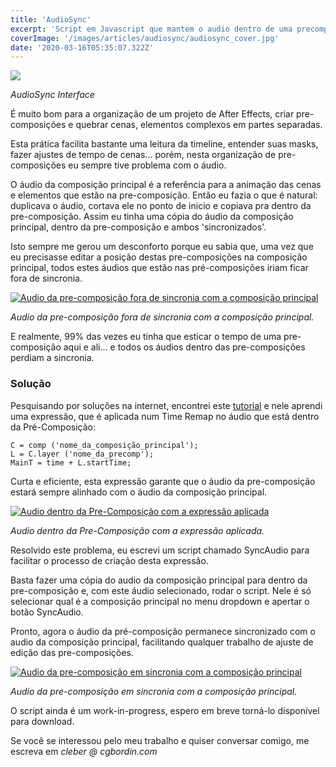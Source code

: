 ```yaml
---
title: 'AudioSync'
excerpt: 'Script em Javascript que mantem o audio dentro de uma precomp, sincronizado com o tempo da comp principal.'
coverImage: '/images/articles/audiosync/audiosync_cover.jpg'
date: '2020-03-16T05:35:07.322Z'
---
```


<a href="https://www.cgbordin.com/images/articles/audiosync/audiosync_interface.png#width_auto" target="_blank">
<img src="/images/articles/audiosync/audiosync_interface.png#width_auto alt="AudioSync Interface" />
</a>

*AudioSync Interface*

É muito bom para a organização de um projeto de After Effects, criar pre-composições e quebrar cenas, elementos complexos em partes separadas. 

Esta prática facilita bastante uma leitura da timeline, entender suas masks, fazer ajustes de tempo de cenas... porém, nesta organização de pre-composições eu sempre tive problema com o áudio. 

O áudio da composição principal é a referência para a animação das cenas e elementos que estão na pre-composição. Então eu fazia o que é natural: duplicava o áudio, cortava ele no ponto de inicio e copiava pra dentro da pre-composição. Assim eu tinha uma cópia do áudio da composição principal, dentro da pre-composição e ambos 'sincronizados'.

Isto sempre me gerou um desconforto porque eu sabia que, uma vez que eu precisasse editar a posição destas pre-composições na composição principal, todos estes áudios que estão nas pré-composições iriam ficar fora de sincronia.

<a href="https://www.cgbordin.com/images/articles/audiosync/audiosync_precomp.gif" target="_blank">
<img src="/images/articles/audiosync/audiosync_precomp.gif" alt="Audio da pre-composição fora de sincronia com a composição principal" />
</a>

*Audio da pre-composição fora de sincronia com a composição principal.*

E realmente, 99% das vezes eu tinha que esticar o tempo de uma pre-composição aqui e ali... e todos os áudios dentro das pre-composições perdiam a sincronia.

### Solução

Pesquisando por soluções na internet, encontrei este <a href="https://www.youtube.com/watch?v=uEkMQo1CfXs" target="_blank">tutorial</a> e nele aprendi uma expressão, que é aplicada num Time Remap no áudio que está dentro da Pré-Composição:

```
C = comp ('nome_da_composição_principal');
L = C.layer ('nome_da_precomp');
MainT = time + L.startTime;
```

Curta e eficiente, esta expressão garante que o áudio da pre-composição estará sempre alinhado com o áudio da composição principal.

<a href="https://www.cgbordin.com/images/articles/audiosync/audiosync_precomp_com_expression.png" target="_blank">
<img src="/images/articles/audiosync/audiosync_precomp_com_expression.png" alt="Audio dentro da Pre-Composição com a expressão aplicada" />
</a>

*Audio dentro da Pre-Composição com a expressão aplicada.*

Resolvido este problema, eu escrevi um script chamado SyncAudio para facilitar o processo de criação desta expressão.

Basta fazer uma cópia do audio da composição principal para dentro da pre-composição e, com este áudio selecionado, rodar o script.
Nele é só selecionar qual é a composição principal no menu dropdown e apertar o botão SyncAudio.

Pronto, agora o áudio da pré-composição permanece sincronizado com o audio da composição principal, facilitando qualquer trabalho de ajuste de edição das pre-composições.

<a href="https://www.cgbordin.com/images/articles/audiosync/audiosync_precomp_finalizada.gif" target="_blank">
<img src="/images/articles/audiosync/audiosync_precomp_finalizada.gif" alt="Audio da pre-composição em sincronia com a composição principal" />
</a>

*Audio da pre-composição em sincronia com a composição principal.*

O script ainda é um work-in-progress, espero em breve torná-lo disponível para download.

Se você se interessou pelo meu trabalho e quiser conversar comigo, me escreva em *cleber @ cgbordin.com*